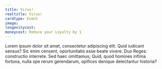 ```yaml
---
title: Virus!
realtitle: Virus!
cardtype: Event
image: 
longevitycost: 
moneycost: Reduce your Loyalty by 1
---
```

Lorem ipsum dolor sit amet, consectetur adipiscing elit. Quid iudicant sensus? Sic enim censent, oportunitatis esse beate vivere. Duo Reges: constructio interrete. Sed haec omittamus; Quid, quod homines infima fortuna, nulla spe rerum gerendarum, opifices denique delectantur historia?
